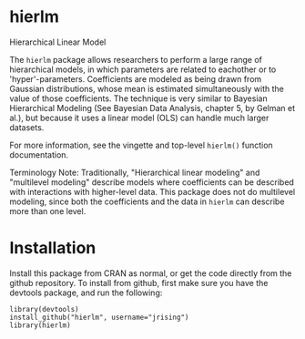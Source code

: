 # hierlm
Hierarchical Linear Model

The `hierlm` package allows researchers to perform a large range of
hierarchical models, in which parameters are related to eachother or
to 'hyper'-parameters.  Coefficients are modeled as being drawn from
Gaussian distributions, whose mean is estimated simultaneously with
the value of those coefficients.  The technique is very similar to
Bayesian Hierarchical Modeling (See Bayesian Data Analysis, chapter 5,
by Gelman et al.), but because it uses a linear model (OLS) can handle
much larger datasets.

For more information, see the vingette and top-level `hierlm()`
function documentation.

Terminology Note: Traditionally, "Hierarchical linear modeling" and
"multilevel modeling" describe models where coefficients can be
described with interactions with higher-level data.  This package does
not do multilevel modeling, since both the coefficients and the data
in `hierlm` can describe more than one level.

# Installation

Install this package from CRAN as normal, or get the code directly from the github repository.  To install from github, first make sure you have the devtools package, and run the following:
```
library(devtools)
install_github("hierlm", username="jrising")
library(hierlm)
```
